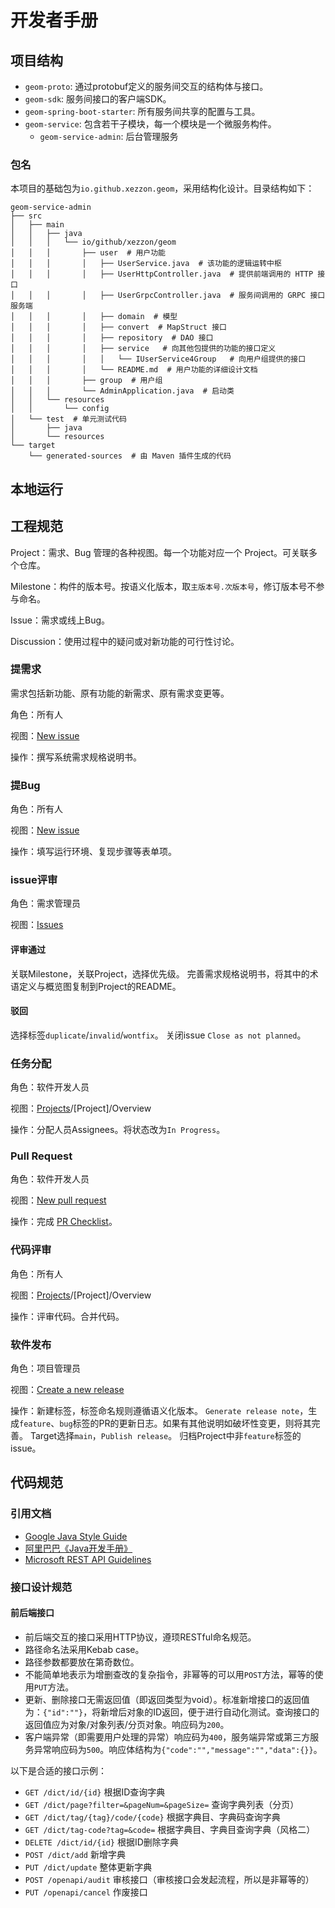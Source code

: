 # 开发者手册

## 项目结构

- `geom-proto`: 通过protobuf定义的服务间交互的结构体与接口。
- `geom-sdk`: 服务间接口的客户端SDK。
- `geom-spring-boot-starter`: 所有服务间共享的配置与工具。
- `geom-service`: 包含若干子模块，每一个模块是一个微服务构件。
  - `geom-service-admin`: 后台管理服务

### 包名

本项目的基础包为`io.github.xezzon.geom`，采用结构化设计。目录结构如下：

```
geom-service-admin
├── src
│   ├── main
│   │   ├── java
│   │   │   └── io/github/xezzon/geom
│   │   │       ├── user  # 用户功能
│   │   │       │   ├── UserService.java  # 该功能的逻辑运转中枢
│   │   │       │   ├── UserHttpController.java  # 提供前端调用的 HTTP 接口
│   │   │       │   ├── UserGrpcController.java  # 服务间调用的 GRPC 接口服务端
│   │   │       │   ├── domain  # 模型
│   │   │       │   ├── convert  # MapStruct 接口
│   │   │       │   ├── repository  # DAO 接口
│   │   │       │   ├── service   # 向其他包提供的功能的接口定义
│   │   │       │   │   └── IUserService4Group   # 向用户组提供的接口
│   │   │       │   └── README.md  # 用户功能的详细设计文档
│   │   │       ├── group  # 用户组
│   │   │       └── AdminApplication.java  # 启动类
│   │   └── resources
│   │       └── config
│   └── test  # 单元测试代码
│       ├── java
│       └── resources
└── target
    └── generated-sources  # 由 Maven 插件生成的代码
```

## 本地运行

## 工程规范

Project：需求、Bug 管理的各种视图。每一个功能对应一个 Project。可关联多个仓库。

Milestone：构件的版本号。按语义化版本，取`主版本号.次版本号`，修订版本号不参与命名。

Issue：需求或线上Bug。

Discussion：使用过程中的疑问或对新功能的可行性讨论。

### 提需求

需求包括新功能、原有功能的新需求、原有需求变更等。

角色：所有人

视图：[New issue](https://github.com/xezzon/geom-spring-boot/issues/new?assignees=&labels=feature&projects=&template=feature_request.md)

操作：撰写系统需求规格说明书。

### 提Bug

角色：所有人

视图：[New issue](https://github.com/xezzon/geom-spring-boot/issues/new?assignees=&labels=bug&projects=&template=bug_report.yml)

操作：填写运行环境、复现步骤等表单项。

### issue评审

角色：需求管理员

视图：[Issues](https://github.com/xezzon/geom-spring-boot/issues)

#### 评审通过

关联Milestone，关联Project，选择优先级。
完善需求规格说明书，将其中的术语定义与概览图复制到Project的README。

#### 驳回

选择标签`duplicate`/`invalid`/`wontfix`。 关闭issue `Close as not planned`。

### 任务分配

角色：软件开发人员

视图：[Projects](https://github.com/xezzon/geom-spring-boot/projects)/[Project]/Overview

操作：分配人员Assignees。将状态改为`In Progress`。

### Pull Request

角色：软件开发人员

视图：[New pull request](https://github.com/xezzon/geom-spring-boot/pulls)

操作：完成 [PR Checklist](.github/pull_request_template.md)。

### 代码评审

角色：所有人

视图：[Projects](https://github.com/xezzon/geom-spring-boot/projects)/[Project]/Overview

操作：评审代码。合并代码。

### 软件发布

角色：项目管理员

视图：[Create a new release](https://github.com/xezzon/geom-spring-boot/releases/new)

操作：新建标签，标签命名规则遵循语义化版本。
`Generate release note`，生成`feature`、`bug`标签的PR的更新日志。如果有其他说明如破坏性变更，则将其完善。
Target选择`main`，`Publish release`。
归档Project中非`feature`标签的issue。

## 代码规范

### 引用文档

- [Google Java Style Guide](https://google.github.io/styleguide/javaguide.html)
- [阿里巴巴《Java开发手册》](https://github.com/alibaba/p3c/)
- [Microsoft REST API Guidelines](https://github.com/microsoft/api-guidelines)

### 接口设计规范

#### 前后端接口

- 前后端交互的接口采用HTTP协议，遵顼RESTful命名规范。
- 路径命名法采用Kebab case。
- 路径参数都要放在第奇数位。
- 不能简单地表示为增删查改的复杂指令，非幂等的可以用`POST`方法，幂等的使用`PUT`方法。
- 更新、删除接口无需返回值（即返回类型为void）。标准新增接口的返回值为：`{"id":""}`，将新增后对象的ID返回，便于进行自动化测试。查询接口的返回值应为对象/对象列表/分页对象。响应码为`200`。
- 客户端异常（即需要用户处理的异常）响应码为`400`，服务端异常或第三方服务异常响应码为`500`。响应体结构为`{"code":"","message":"","data":{}}`。

以下是合适的接口示例：

- `GET /dict/id/{id}` 根据ID查询字典
- `GET /dict/page?filter=&pageNum=&pageSize=` 查询字典列表（分页）
- `GET /dict/tag/{tag}/code/{code}` 根据字典目、字典码查询字典
- `GET /dict/tag-code?tag=&code=` 根据字典目、字典目查询字典（风格二）
- `DELETE /dict/id/{id}` 根据ID删除字典
- `POST /dict/add` 新增字典
- `PUT /dict/update` 整体更新字典
- `POST /openapi/audit` 审核接口（审核接口会发起流程，所以是非幂等的）
- `PUT /openapi/cancel` 作废接口
